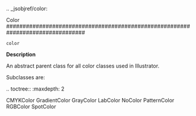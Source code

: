 .. _jsobjref/color:

Color
################################################################################

``color``

**Description**

An abstract parent class for all color classes used in Illustrator.

Subclasses are:

.. toctree::
  :maxdepth: 2

  CMYKColor
  GradientColor
  GrayColor
  LabColor
  NoColor
  PatternColor
  RGBColor
  SpotColor
